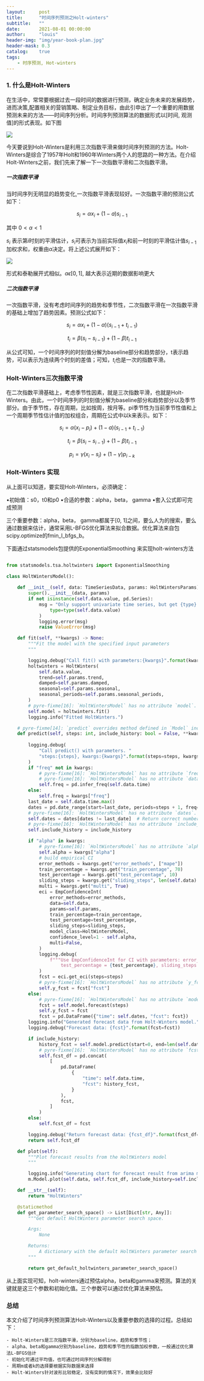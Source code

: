 ```yaml
---
layout:     post
title:      "时间序列预测之Holt-winters"
subtitle:   ""
date:       2021-08-01 00:00:00
author:     "louis"
header-img: "img/year-book-plan.jpg"
header-mask: 0.3
catalog:    true
tags:
    - 时序预测, Hot-winters
---
```


### 1. 什么是Holt-Winters

在生活中，常常要根据过去一段时间的数据进行预测，确定业务未来的发展趋势，进而决策,配置相关的营销策略、制定业务目标，由此引申出了一个重要的用数据预测未来的方法——时间序列分析。时间序列预测算法的数据形式以[时间, 观测值]的形式表现。如下图

![](https://raw.githubusercontent.com/louis-xy/louis-xy.github.io/master/img/in-post/timeseries_hotwinters/timeseries.jpg)

今天要说到Holt-Winters是利用三次指数平滑来做时间序列预测的方法。Holt-Winters是综合了1957年Holt和1960年Winters两个人的思路的一种方法。在介绍Holt-Winters之前，我们先来了解一下一次指数平滑和二次指数平滑。

##### 一次指数平滑

当时间序列无明显的趋势变化,一次指数平滑表现较好。一次指数平滑的预测公式如下：

$$s_i = \alpha x_i + (1-a)s_{i-1}$$

其中 $0<\alpha<1$

$s_i$ 表示第$i$时刻的平滑估计，$s_i$可表示为当前实际值$x_i$和前一时刻的平滑估计值$s_{i-1}$加权求和，权重由$\alpha$决定。将上述公式展开如下：

![](https://raw.githubusercontent.com/louis-xy/louis-xy.github.io/master/img/in-post/timeseries_hotwinters/gongshi.png)

形式和泰勒展开式相似。$\alpha \epsilon [0, 1]$, 越大表示近期的数据影响更大

##### 二次指数平滑

一次指数平滑，没有考虑时间序列的趋势和季节性，二次指数平滑在一次指数平滑的基础上增加了趋势因素。预测公式如下：

$$s_i = \alpha x_i + (1- \alpha )(s_{i-1} + t_{i-1})$$

$$t_i = \beta (s_i - s_{i-1}) + (1-\beta )t_{i-1}$$

从公式可知，一个时间序列的时刻值分解为baseline部分和趋势部分，t表示趋势，可以表示为连续两个时刻的差值；可知，$t_i$也是一次的指数平滑。

### Holt-Winters三次指数平滑

在二次指数平滑基础上，考虑季节性因素，就是三次指数平滑，也就是Holt-Winters。由此，一个时间序列的时刻值分解为baseline部分和趋势部分以及季节部分。由于季节性，存在周期，比如按周，按月等。pi季节性为当前季节性值和上一个周期季节性估计值的加权组合，周期在公式中以k来表示。如下：

$$s_i = \alpha (x_i - p_i) + (1-a)(s_{i-1} + t_{i-1})$$

$$t_i = \beta(s_i - s_{i-1}) + (1-\beta)t_{i-1}$$

$$p_i = \gamma(x_i - s_i) + (1-\gamma)p_{i-k}$$


### Holt-Winters 实现

从上面可以知道，要实现Holt-Winters，必须确定：

•初始值：s0，t0和p0
•合适的参数：alpha，beta， gamma
•套入公式即可完成预测

三个重要参数：alpha，beta， gamma都属于[0, 1]之间，要么人为的搜索，要么通过数据来估计，通常采用L-BFGS优化算法来拟合数据。优化算法来自包scipy.optimize的fmin_l_bfgs_b。

下面通过statsmodels包提供的ExponentialSmoothing 来实现holt-winters方法

```python

from statsmodels.tsa.holtwinters import ExponentialSmoothing

class HoltWintersModel():
    
    def __init__(self, data: TimeSeriesData, params: HoltWintersParams) -> None:
        super().__init__(data, params)
        if not isinstance(self.data.value, pd.Series):
            msg = "Only support univariate time series, but get {type}.".format(
                type=type(self.data.value)
            )
            logging.error(msg)
            raise ValueError(msg)

    def fit(self, **kwargs) -> None:
        """Fit the model with the specified input parameters
        """

        logging.debug("Call fit() with parameters:{kwargs}".format(kwargs=kwargs))
        holtwinters = HoltWinters(
            self.data.value,
            trend=self.params.trend,
            damped=self.params.damped,
            seasonal=self.params.seasonal,
            seasonal_periods=self.params.seasonal_periods,
        )
        # pyre-fixme[16]: `HoltWintersModel` has no attribute `model`.
        self.model = holtwinters.fit()
        logging.info("Fitted HoltWinters.")

    # pyre-fixme[14]: `predict` overrides method defined in `Model` inconsistently.
    def predict(self, steps: int, include_history: bool = False, **kwargs) -> pd.DataFrame:
        
        logging.debug(
            "Call predict() with parameters. "
            "steps:{steps}, kwargs:{kwargs}".format(steps=steps, kwargs=kwargs)
        )
        if "freq" not in kwargs:
            # pyre-fixme[16]: `HoltWintersModel` has no attribute `freq`.
            # pyre-fixme[16]: `HoltWintersModel` has no attribute `data`.
            self.freq = pd.infer_freq(self.data.time)
        else:
            self.freq = kwargs["freq"]
        last_date = self.data.time.max()
        dates = pd.date_range(start=last_date, periods=steps + 1, freq=self.freq)
        # pyre-fixme[16]: `HoltWintersModel` has no attribute `dates`.
        self.dates = dates[dates != last_date]  # Return correct number of periods
        # pyre-fixme[16]: `HoltWintersModel` has no attribute `include_history`.
        self.include_history = include_history

        if "alpha" in kwargs:
            # pyre-fixme[16]: `HoltWintersModel` has no attribute `alpha`.
            self.alpha = kwargs["alpha"]
            # build empirical CI
            error_methods = kwargs.get("error_methods", ["mape"])
            train_percentage = kwargs.get("train_percentage", 70)
            test_percentage = kwargs.get("test_percentage", 10)
            sliding_steps = kwargs.get("sliding_steps", len(self.data) // 5)
            multi = kwargs.get("multi", True)
            eci = EmpConfidenceInt(
                error_methods=error_methods,
                data=self.data,
                params=self.params,
                train_percentage=train_percentage,
                test_percentage=test_percentage,
                sliding_steps=sliding_steps,
                model_class=HoltWintersModel,
                confidence_level=1 - self.alpha,
                multi=False,
            )
            logging.debug(
                f"""Use EmpConfidenceInt for CI with parameters: error_methods = {error_methods}, train_percentage = {train_percentage},
                    test_percentage = {test_percentage}, sliding_steps = {sliding_steps}, confidence_level = {1-self.alpha}, multi={multi}."""
            )
            fcst = eci.get_eci(steps=steps)
            # pyre-fixme[16]: `HoltWintersModel` has no attribute `y_fcst`.
            self.y_fcst = fcst["fcst"]
        else:
            # pyre-fixme[16]: `HoltWintersModel` has no attribute `model`.
            fcst = self.model.forecast(steps)
            self.y_fcst = fcst
            fcst = pd.DataFrame({"time": self.dates, "fcst": fcst})
        logging.info("Generated forecast data from Holt-Winters model.")
        logging.debug("Forecast data: {fcst}".format(fcst=fcst))

        if include_history:
            history_fcst = self.model.predict(start=0, end=len(self.data.time))
            # pyre-fixme[16]: `HoltWintersModel` has no attribute `fcst_df`.
            self.fcst_df = pd.concat(
                [
                    pd.DataFrame(
                        {
                            "time": self.data.time,
                            "fcst": history_fcst,
                        }
                    ),
                    fcst,
                ]
            )
        else:
            self.fcst_df = fcst

        logging.debug("Return forecast data: {fcst_df}".format(fcst_df=self.fcst_df))
        return self.fcst_df

    def plot(self):
        """Plot forecast results from the HoltWinters model
        """

        logging.info("Generating chart for forecast result from arima model.")
        m.Model.plot(self.data, self.fcst_df, include_history=self.include_history)

    def __str__(self):
        return "HoltWinters"

    @staticmethod
    def get_parameter_search_space() -> List[Dict[str, Any]]:
        """Get default HoltWinters parameter search space.

        Args:
            None

        Returns:
            A dictionary with the default HoltWinters parameter search space
        """

        return get_default_holtwinters_parameter_search_space()

```

从上面实现可知，holt-winters通过预估alpha，beta和gamma来预测。算法的关键就是这三个参数和初始化值。三个参数可以通过优化算法来预估。

### 总结

本文介绍了时间序列预测算法Holt-Winters以及重要参数的选择的过程。总结如下：

    - Holt-Winters是三次指数平滑，分别为baseline，趋势和季节性；
    - alpha、beta和gamma分别为baseline，趋势和季节性的指数加权参数，一般通过优化算法L-BFGS估计
    - 初始化可通过平均值，也可通过时间序列分解得到
    - 周期m或者k的选择要根据实际数据来选择
    - Holt-Winters针对波形比较稳定，没有突刺的情况下，效果会比较好
